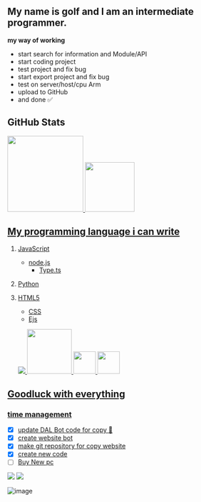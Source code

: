 ## My name is golf and I am an intermediate programmer.

__my way of working__
- start search for information and Module/API
 - start coding project
  - test project and fix bug
  - start export project and fix bug
  - test on server/host/cpu Arm
 - upload to GitHub
- and done ✅

## GitHub Stats
<a href="https://github.com/KCCHDEV">
 <img height="170em" src="https://github-readme-stats.vercel.app/api?username=KCCHDEV&show_icons=true&theme=gruvbox&include_all_commits=true&count_private=true"/>
<a href="https://github.com/KCCHDEV">
  <img height="111em" src="https://github-readme-stats.vercel.app/api/top-langs/?username=KCCHDEV&layout=compact&langs_count=7&theme=gruvbox"/>

## My programming language i can write

 1. JavaScript
    - node.js
      - Type.ts
 2. Python
 3. HTML5
    - CSS
    - Ejs

    <img src="https://img.icons8.com/color/48/000000/javascript.png"/>  <img src="https://cdn.discordapp.com/attachments/916988679698911353/946766067496280084/522e6bc1a11d1726a35f81cbd979395f-removebg-preview_1.png" width="100 px"/>  <img src="https://media.discordapp.net/attachments/950770133972971558/993335512976871546/unknown.png" width="50 px"/> <img src="https://media.discordapp.net/attachments/950770133972971558/993334995080990720/unknown.png" width="50 px"/>

## Goodluck with everything 

### time management
- [x] update DAL Bot code for copy 🎉
- [x] create website bot
- [x] make git repository for copy website
- [x] create new code
- [ ] Buy New pc

<a href="https://www.youtube.com/channel/UCCwhaAbi3t6WthXOQaakYEw" target="_blank"><img src="https://img.shields.io/badge/YouTube-FF0000?style=for-the-badge&logo=youtube&logoColor=white" target="_blank"></a>
<a href="https://discord.gg/EGMT4d99zg" target="_blank"><img src="https://img.shields.io/badge/Discord-5865F2?style=for-the-badge&logo=discord&logoColor=white" target="_blank"></a>

![image](https://media.discordapp.net/attachments/950770133972971558/991345013432787024/Gamer-Girl-Aesthetic.gif)

